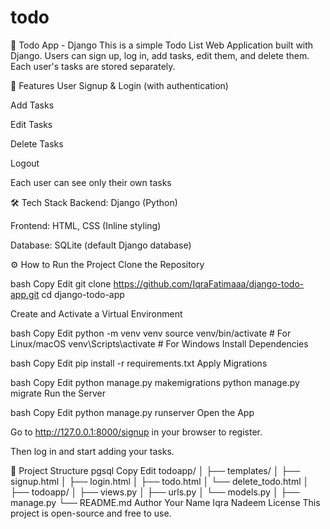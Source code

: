 # todo
📝 Todo App - Django
This is a simple Todo List Web Application built with Django. Users can sign up, log in, add tasks, edit them, and delete them. Each user's tasks are stored separately.

🚀 Features
User Signup & Login (with authentication)

Add Tasks

Edit Tasks

Delete Tasks

Logout

Each user can see only their own tasks



🛠️ Tech Stack
Backend: Django (Python)

Frontend: HTML, CSS (Inline styling)

Database: SQLite (default Django database)

⚙️ How to Run the Project
Clone the Repository

bash
Copy
Edit
git clone https://github.com/IqraFatimaaa/django-todo-app.git
cd django-todo-app

Create and Activate a Virtual Environment

bash
Copy
Edit
python -m venv venv
source venv/bin/activate     # For Linux/macOS
venv\Scripts\activate        # For Windows
Install Dependencies

bash
Copy
Edit
pip install -r requirements.txt
Apply Migrations

bash
Copy
Edit
python manage.py makemigrations
python manage.py migrate
Run the Server

bash
Copy
Edit
python manage.py runserver
Open the App

Go to http://127.0.0.1:8000/signup in your browser to register.

Then log in and start adding your tasks.

📁 Project Structure
pgsql
Copy
Edit
todoapp/
│
├── templates/
│   ├── signup.html
│   ├── login.html
│   ├── todo.html
│   └── delete_todo.html
│
├── todoapp/
│   ├── views.py
│   ├── urls.py
│   └── models.py
│
├── manage.py
└── README.md
 Author
Your Name Iqra Nadeem
 License
This project is open-source and free to use.

